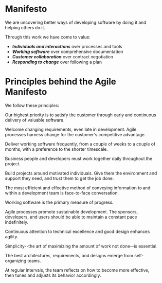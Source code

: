 # Manifesto 

We are uncovering better ways of developing software by doing it and helping others do it.

Through this work we have come to value:

* ***Individuals and interactions*** over processes and tools
* ***Working software*** over comprehensive documentation
* ***Customer collaboration*** over contract negotiation
* ***Responding to change*** over following a plan

# Principles behind the Agile Manifesto

We follow these principles:

Our highest priority is to satisfy the customer through early and continuous delivery of valuable software.

Welcome changing requirements, even late in development. Agile processes harness change for 
the customer's competitive advantage.

Deliver working software frequently, from a 
couple of weeks to a couple of months, with a 
preference to the shorter timescale.

Business people and developers must work 
together daily throughout the project.

Build projects around motivated individuals. 
Give them the environment and support they need, 
and trust them to get the job done.

The most efficient and effective method of 
conveying information to and within a development 
team is face-to-face conversation.

Working software is the primary measure of progress.

Agile processes promote sustainable development. 
The sponsors, developers, and users should be able 
to maintain a constant pace indefinitely.

Continuous attention to technical excellence 
and good design enhances agility.

Simplicity--the art of maximizing the amount 
of work not done--is essential.

The best architectures, requirements, and designs 
emerge from self-organizing teams.

At regular intervals, the team reflects on how 
to become more effective, then tunes and adjusts 
its behavior accordingly.


